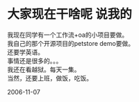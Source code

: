 # 大家现在干啥呢 说我的

<div>我现在同学有一个工作流+oa的小项目要做。</div> <div>我自己的那个开源项目的petstore demo要做。</div> <div>还要学英语。</div> <div> </div> <div>事情还是很多的。。。</div> <div> </div> <div>我还在看越狱。每天一集。</div> <div> </div> <div>当然，还要上班，做饭，吃饭。</div> <div> </div> <div> </div>

2006-11-07